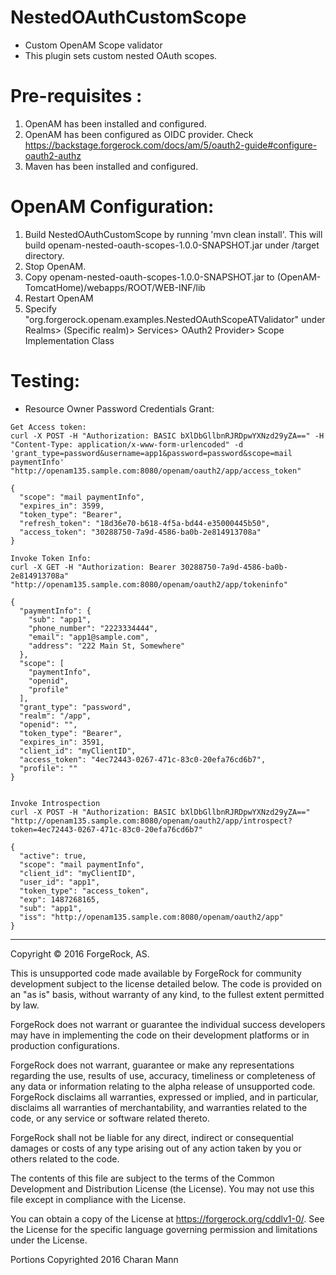 # NestedOAuthCustomScope

* Custom OpenAM Scope validator <br />
* This plugin sets custom nested OAuth scopes.

    
Pre-requisites :
================
1. OpenAM has been installed and configured.
2. OpenAM has been configured as OIDC provider. Check https://backstage.forgerock.com/docs/am/5/oauth2-guide#configure-oauth2-authz 
3. Maven has been installed and configured.

OpenAM Configuration:
=====================
1. Build NestedOAuthCustomScope by running 'mvn clean install'. This will build openam-nested-oauth-scopes-1.0.0-SNAPSHOT.jar under /target directory.
2. Stop OpenAM. 
3. Copy openam-nested-oauth-scopes-1.0.0-SNAPSHOT.jar to (OpenAM-TomcatHome)/webapps/ROOT/WEB-INF/lib
4. Restart OpenAM
5. Specify "org.forgerock.openam.examples.NestedOAuthScopeATValidator" under Realms> (Specific realm)> Services> OAuth2 Provider> Scope Implementation Class
  
Testing:
======== 
* Resource Owner Password Credentials Grant:
```
Get Access token:
curl -X POST -H "Authorization: BASIC bXlDbGllbnRJRDpwYXNzd29yZA==" -H "Content-Type: application/x-www-form-urlencoded" -d 'grant_type=password&username=app1&password=password&scope=mail paymentInfo' "http://openam135.sample.com:8080/openam/oauth2/app/access_token"

{
  "scope": "mail paymentInfo",
  "expires_in": 3599,
  "token_type": "Bearer",
  "refresh_token": "18d36e70-b618-4f5a-bd44-e35000445b50",
  "access_token": "30288750-7a9d-4586-ba0b-2e814913708a"
}

Invoke Token Info: 
curl -X GET -H "Authorization: Bearer 30288750-7a9d-4586-ba0b-2e814913708a" "http://openam135.sample.com:8080/openam/oauth2/app/tokeninfo"

{
  "paymentInfo": {
    "sub": "app1",
    "phone_number": "2223334444",
    "email": "app1@sample.com",
    "address": "222 Main St, Somewhere"
  },
  "scope": [
    "paymentInfo",
    "openid",
    "profile"
  ],
  "grant_type": "password",
  "realm": "/app",
  "openid": "",
  "token_type": "Bearer",
  "expires_in": 3591,
  "client_id": "myClientID",
  "access_token": "4ec72443-0267-471c-83c0-20efa76cd6b7",
  "profile": ""
}


Invoke Introspection 
curl -X POST -H "Authorization: BASIC bXlDbGllbnRJRDpwYXNzd29yZA==" "http://openam135.sample.com:8080/openam/oauth2/app/introspect?token=4ec72443-0267-471c-83c0-20efa76cd6b7"

{
  "active": true,
  "scope": "mail paymentInfo",
  "client_id": "myClientID",
  "user_id": "app1",
  "token_type": "access_token",
  "exp": 1487268165,
  "sub": "app1",
  "iss": "http://openam135.sample.com:8080/openam/oauth2/app"
}
```

* * *

Copyright © 2016 ForgeRock, AS.

This is unsupported code made available by ForgeRock for community development subject to the license detailed below. The code is provided on an "as is" basis, without warranty of any kind, to the fullest extent permitted by law. 

ForgeRock does not warrant or guarantee the individual success developers may have in implementing the code on their development platforms or in production configurations.

ForgeRock does not warrant, guarantee or make any representations regarding the use, results of use, accuracy, timeliness or completeness of any data or information relating to the alpha release of unsupported code. ForgeRock disclaims all warranties, expressed or implied, and in particular, disclaims all warranties of merchantability, and warranties related to the code, or any service or software related thereto.

ForgeRock shall not be liable for any direct, indirect or consequential damages or costs of any type arising out of any action taken by you or others related to the code.

The contents of this file are subject to the terms of the Common Development and Distribution License (the License). You may not use this file except in compliance with the License.

You can obtain a copy of the License at https://forgerock.org/cddlv1-0/. See the License for the specific language governing permission and limitations under the License.

Portions Copyrighted 2016 Charan Mann
